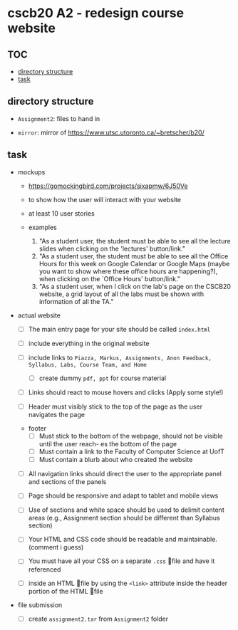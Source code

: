 # cscb20 A2 - redesign course website

## TOC
  - [directory structure](#directory-structure)
  - [task](#task)

## directory structure

- `Assignment2`: files to hand in

- `mirror`: mirror of https://www.utsc.utoronto.ca/~bretscher/b20/

## task
- mockups
  -  https://gomockingbird.com/projects/sixapmw/6J50Ve

  - to show how the user will interact with your website
  
  - at least 10 user stories

  - examples
    1. "As a student user, the student must be able to see all the lecture slides when clicking on the 'lectures' button/link."
    2. "As a student user, the student must be able to see all the Office Hours for this week on Google Calendar or Google Maps (maybe you want to show where these office hours are happening?), when clicking on the `Office Hours' button/link."
    3. "As a student user, when I click on the lab's page on the CSCB20 website, a grid layout of all the labs must be shown with information of all the TA."

- actual website
  
  - [ ] The main entry page for your site should be called `index.html`

  - [ ] include everything in the original website

  - [ ] include links to `Piazza, Markus, Assignments, Anon Feedback, Syllabus, Labs, Course Team, and Home`
    - [ ] create dummy `pdf, ppt` for course material

  - [ ] Links should react to mouse hovers and clicks (Apply some style!)

  - [ ] Header must visibly stick to the top of the page as the user navigates the page

  - footer
    - [ ] Must stick to the bottom of the webpage, should not be visible until the user reach- es the bottom of the page
    - [ ] Must contain a link to the Faculty of Computer Science at UofT
    - [ ] Must contain a blurb about who created the website

  - [ ] All navigation links should direct the user to the appropriate panel and sections of the panels

  - [ ] Page should be responsive and adapt to tablet and mobile views

  - [ ] Use of sections and white space should be used to delimit content areas (e.g., Assignment section should be different than Syllabus section)

  - [ ] Your HTML and CSS code should be readable and maintainable. (comment i guess)

  - [ ] You must have all your CSS on a separate `.css` file and have it referenced 

  - [ ] inside an HTML file by using the `<link>` attribute inside the header portion of the HTML file

- file submission
  - [ ] create `assignment2.tar` from `Assignment2` folder